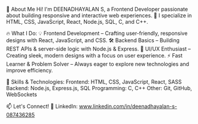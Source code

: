👋 About Me
Hi! I'm DEENADHAYALAN S, a Frontend Developer passionate about building responsive and interactive web experiences. 🚀 I specialize in HTML, CSS, JavaScript, React, Node.js, SQL, C, and C++.

🔥 What I Do:
💡 Frontend Development – Crafting user-friendly, responsive designs with React, JavaScript, and CSS.
🛠️ Backend Basics – Building REST APIs & server-side logic with Node.js & Express.
🎨 UI/UX Enthusiast – Creating sleek, modern designs with a focus on user experience.
⚡ Fast Learner & Problem Solver – Always eager to explore new technologies and improve efficiency.

🚀 Skills & Technologies:
Frontend: HTML, CSS, JavaScript, React, SASS
Backend: Node.js, Express.js, SQL
Programming: C, C++
Other: Git, GitHub, WebSockets

📫 Let's Connect!
📌 LinkedIn: www.linkedin.com/in/deenadhayalan-s-087436285
